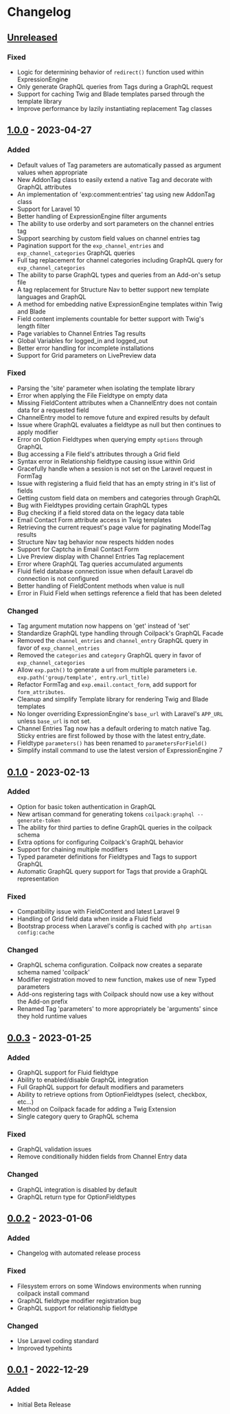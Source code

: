 # Changelog

## [Unreleased]

### Fixed

- Logic for determining behavior of `redirect()` function used within ExpressionEngine
- Only generate GraphQL queries from Tags during a GraphQL request
- Support for caching Twig and Blade templates parsed through the template library
- Improve performance by lazily instantiating replacement Tag classes

## [1.0.0] - 2023-04-27

### Added

- Default values of Tag parameters are automatically passed as argument values when appropriate
- New AddonTag class to easily extend a native Tag and decorate with GraphQL attributes
- An implementation of 'exp:comment:entries' tag using new AddonTag class
- Support for Laravel 10
- Better handling of ExpressionEngine filter arguments
- The ability to use orderby and sort parameters on the channel entries tag
- Support searching by custom field values on channel entries tag
- Pagination support for the `exp_channel_entries` and `exp_channel_categories` GraphQL queries
- Full tag replacement for channel categories including GraphQL query for `exp_channel_categories`
- The ability to parse GraphQL types and queries from an Add-on's setup file
- A tag replacement for Structure Nav to better support new template languages and GraphQL
- A method for embedding native ExpressionEngine templates within Twig and Blade
- Field content implements countable for better support with Twig's length filter
- Page variables to Channel Entries Tag results
- Global Variables for logged\_in and logged\_out
- Better error handling for incomplete installations
- Support for Grid parameters on LivePreview data

### Fixed

- Parsing the 'site' parameter when isolating the template library
- Error when applying the File Fieldtype on empty data
- Missing FieldContent attributes when a ChannelEntry does not contain data for a requested field
- ChannelEntry model to remove future and expired results by default
- Issue where GraphQL evaluates a fieldtype as null but then continues to apply modifier
- Error on Option Fieldtypes when querying empty `options` through GraphQL
- Bug accessing a File field's attributes through a Grid field
- Syntax error in Relationship fieldtype causing issue within Grid
- Gracefully handle when a session is not set on the Laravel request in FormTag
- Issue with registering a fluid field that has an empty string in it's list of fields
- Getting custom field data on members and categories through GraphQL
- Bug with Fieldtypes providing certain GraphQL types
- Bug checking if a field stored data on the legacy data table
- Email Contact Form attribute access in Twig templates
- Retrieving the current request's page value for paginating ModelTag results
- Structure Nav tag behavior now respects hidden nodes
- Support for Captcha in Email Contact Form
- Live Preview display with Channel Entries Tag replacement
- Error where GraphQL Tag queries accumulated arguments
- Fluid field database connection issue when default Laravel db connection is not configured
- Better handling of FieldContent methods when value is null
- Error in Fluid Field when settings reference a field that has been deleted

### Changed

- Tag argument mutation now happens on 'get' instead of 'set'
- Standardize GraphQL type handling through Coilpack's GraphQL Facade
- Removed the `channel_entries` and `channel_entry` GraphQL query in favor of `exp_channel_entries`
- Removed the `categories` and `category` GraphQL query in favor of `exp_channel_categories`
- Allow `exp.path()` to generate a url from multiple parameters i.e. `exp.path('group/template', entry.url_title)`
- Refactor FormTag and `exp.email.contact_form`, add support for `form_attributes`.
- Cleanup and simplify Template library for rendering Twig and Blade templates
- No longer overriding ExpressionEngine's `base_url` with Laravel's `APP_URL` unless `base_url` is not set.
- Channel Entries Tag now has a default ordering to match native Tag.  Sticky entries are first followed by those with the latest entry\_date.
- Fieldtype `parameters()` has been renamed to `parametersForField()`
- Simplify install command to use the latest version of ExpressionEngine 7

## [0.1.0] - 2023-02-13

### Added

- Option for basic token authentication in GraphQL
- New artisan command for generating tokens `coilpack:graphql --generate-token`
- The ability for third parties to define GraphQL queries in the coilpack schema
- Extra options for configuring Coilpack's GraphQL behavior
- Support for chaining multiple modifiers
- Typed parameter definitions for Fieldtypes and Tags to support GraphQL
- Automatic GraphQL query support for Tags that provide a GraphQL representation

### Fixed

- Compatibility issue with FieldContent and latest Laravel 9
- Handling of Grid field data when inside a Fluid field
- Bootstrap process when Laravel's config is cached with `php artisan config:cache`

### Changed

- GraphQL schema configuration. Coilpack now creates a separate schema named 'coilpack'
- Modifier registration moved to new function, makes use of new Typed parameters
- Add-ons registering tags with Coilpack should now use a key without the Add-on prefix
- Renamed Tag 'parameters' to more appropriately be 'arguments' since they hold runtime values

## [0.0.3] - 2023-01-25

### Added

- GraphQL support for Fluid fieldtype
- Ability to enabled/disable GraphQL integration
- Full GraphQL support for default modifiers and parameters
- Ability to retrieve options from OptionFieldtypes (select, checkbox, etc...)
- Method on Coilpack facade for adding a Twig Extension
- Single category query to GraphQL schema

### Fixed

- GraphQL validation issues
- Remove conditionally hidden fields from Channel Entry data

### Changed

- GraphQL integration is disabled by default
- GraphQL return type for OptionFieldtypes

## [0.0.2] - 2023-01-06

### Added

- Changelog with automated release process

### Fixed

- Filesystem errors on some Windows environments when running coilpack install command
- GraphQL fieldtype modifier registration bug
- GraphQL support for relationship fieldtype

### Changed

- Use Laravel coding standard
- Improved typehints

## [0.0.1] - 2022-12-29

### Added

- Initial Beta Release

[Unreleased]: https://github.com/ExpressionEngine/Coilpack/compare/1.0.0...HEAD

[1.0.0]: https://github.com/ExpressionEngine/Coilpack/compare/0.1.0...1.0.0

[0.1.0]: https://github.com/ExpressionEngine/Coilpack/compare/0.0.3...0.1.0

[0.0.3]: https://github.com/ExpressionEngine/Coilpack/compare/0.0.2...0.0.3

[0.0.2]: https://github.com/ExpressionEngine/Coilpack/compare/0.0.1...0.0.2

[0.0.1]: https://github.com/ExpressionEngine/Coilpack/releases/tag/0.0.1
